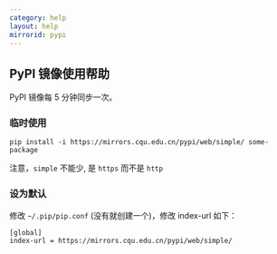 ```yaml
---
category: help
layout: help
mirrorid: pypi
---
```


## PyPI 镜像使用帮助

PyPI 镜像每 5 分钟同步一次。

### 临时使用

```
pip install -i https://mirrors.cqu.edu.cn/pypi/web/simple/ some-package
```

注意，`simple` 不能少, 是 `https` 而不是 `http`

### 设为默认

修改 `~/.pip/pip.conf` (没有就创建一个)，修改 index-url 如下：

```
[global]
index-url = https://mirrors.cqu.edu.cn/pypi/web/simple/
```
